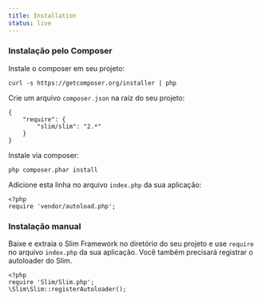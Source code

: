 ```yaml
---
title: Installation
status: live
---
```


### Instalação pelo Composer

Instale o composer em seu projeto:

    curl -s https://getcomposer.org/installer | php

Crie um arquivo `composer.json` na raiz do seu projeto:

    {
        "require": {
            "slim/slim": "2.*"
        }
    }

Instale via composer:

    php composer.phar install

Adicione esta linha no arquivo `index.php` da sua aplicação:

    <?php
    require 'vendor/autoload.php';

### Instalação manual

Baixe e extraia o Slim Framework no diretório do seu projeto e use `require` no arquivo `index.php` da sua aplicação.
Você também precisará registrar o autoloader do Slim.

    <?php
    require 'Slim/Slim.php';
    \Slim\Slim::registerAutoloader();
